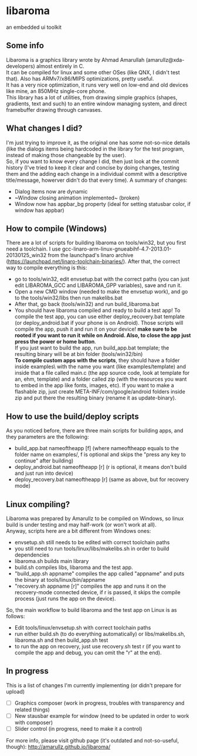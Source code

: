 # libaroma
an embedded ui toolkit  
  
## Some info
Libaroma is a graphics library wrote by Ahmad Amarullah (amarullz@xda-developers) almost entirely in C.  
It can be compiled for linux and some other OSes (like QNX, I didn't test that). Also has ARMv7/x86/MIPS optimizations, pretty useful.  
It has a very nice optimization, it runs very well on low-end and old devices like mine, an 850MHz single-core phone.  
This library has a lot of utilities, from drawing simple graphics (shapes, gradients, text and such) to an entire window managing system, and direct framebuffer drawing through canvases.  
 
## What changes I did?
I'm just trying to improve it, as the original one has some not-so-nice details (like the dialogs items being hardcoded in the library for the test program, instead of making those changeable by the user).  
So, if you want to know every change I did, then just look at the commit history (I've tried to keep it clear and concise by doing changes, testing them and the adding each change in a individual commit with a descriptive title/message, howerver didn't do that every time). 
A summary of changes: 
- Dialog items now are dynamic
- ~Window closing animation implemented~ (broken)
- Window now has appbar_bg property (ideal for setting statusbar color, if window has appbar)

## How to compile (Windows)
There are a lot of scripts for building libaroma on tools/win32, but you first need a toolchain. I use gcc-linaro-arm-linux-gnueabihf-4.7-2013.01-20130125_win32 from the launchpad's linaro archive (https://launchpad.net/linaro-toolchain-binaries/).
After that, the correct way to compile everything is this:
- go to tools/win32, edit envsetup.bat with the correct paths (you can just edit LIBAROMA_GCC and LIBAROMA_GPP variables), save and run it.
- Open a new CMD window (needed to make the envsetup work), and go to the tools/win32/libs then run makelibs.bat
- After that, go back (tools/win32) and run build_libaroma.bat
- You should have libaroma compiled and ready to build a test app! 
To compile the test app, you can use either deploy_recovery.bat template (or deploy_android.bat if your phone is on Android). Those scripts will compile the app, push it and run it on your device! **make sure to be rooted if you want to run it while on Android. Also, to close the app just press the power or home button**.  
If you just want to build the app, run build_app.bat template; the resulting binary will be at bin folder (tools/win32/bin)  
**To compile custom apps with the scripts**, they should have a folder inside examples\ with the name you want (like examples/template) and inside that a file called main.c (the app source code, look at template for an, ehm, template) and a folder called zip (with the resources you want to embed in the app like fonts, images, etc). If you want to make a flashable zip, just create META-INF/com/google/android folders inside zip and put there the resulting binary (rename it as update-binary). 

## How to use the build/deploy scripts
As you noticed before, there are three main scripts for building apps, and they parameters are the following: 
- build_app.bat nameoftheapp [f] (where nameoftheapp equals to the folder name on examples/, f is optional and skips the "press any key to continue" after building)
- deploy_android.bat nameoftheapp [r] (r is optional, it means don't build and just run into device)
- deploy_recovery.bat nameoftheapp [r] (same as above, but for recovery mode)

## Linux compiling?
Libaroma was prepared by Amarullz to be compiled on Windows, so linux build is under testing and may half-work (or won't work at all).  
Anyway, scripts here are a bit different from Windows ones: 
- envsetup.sh still needs to be edited with correct toolchain paths
- you still need to run tools/linux/libs/makelibs.sh in order to build dependencies
- libaroma.sh builds main library
- build.sh compiles libs, libaroma and the test app.
- "build_app.sh appname" compiles the app called "appname" and puts the binary at tools/linux/bin/appname
- "recovery.sh appname [r]" compiles the app and runs it on the recovery-mode connected device, if r is passed, it skips the compile process (just runs the app on the device).  
  
So, the main workflow to build libaroma and the test app on Linux is as follows:  
- Edit tools/linux/envsetup.sh with correct toolchain paths
- run either build.sh (to do everything automatically) or libs/makelibs.sh, libaroma.sh and then build_app.sh test
- to run the app on recovery, just use recovery.sh test r (if you want to compile the app and debug, you can omit the "r" at the end).  
## In progress
This is a list of changes I'm currently implementing (or didn't prepare for upload)
- [ ] Graphics composer (work in progress, troubles with transparency and related things)
- [ ] New stausbar example for window (need to be updated in order to work with composer)
- [ ] Slider control (in progress, need to make it a control)
 
For more info, please visit github page (it's outdated and not-so-useful, though): http://amarullz.github.io/libaroma/  
